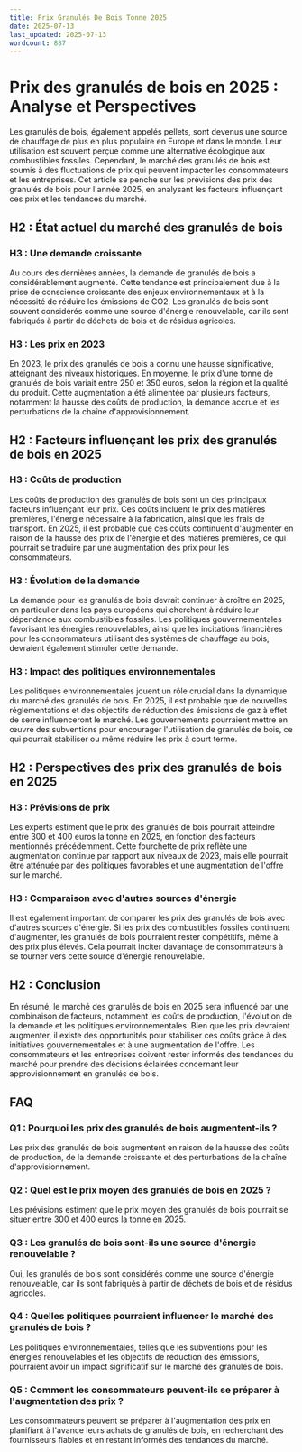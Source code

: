 ```yaml
---
title: Prix Granulés De Bois Tonne 2025
date: 2025-07-13
last_updated: 2025-07-13
wordcount: 887
---
```


# Prix des granulés de bois en 2025 : Analyse et Perspectives

Les granulés de bois, également appelés pellets, sont devenus une source de chauffage de plus en plus populaire en Europe et dans le monde. Leur utilisation est souvent perçue comme une alternative écologique aux combustibles fossiles. Cependant, le marché des granulés de bois est soumis à des fluctuations de prix qui peuvent impacter les consommateurs et les entreprises. Cet article se penche sur les prévisions des prix des granulés de bois pour l'année 2025, en analysant les facteurs influençant ces prix et les tendances du marché.

## H2 : État actuel du marché des granulés de bois

### H3 : Une demande croissante

Au cours des dernières années, la demande de granulés de bois a considérablement augmenté. Cette tendance est principalement due à la prise de conscience croissante des enjeux environnementaux et à la nécessité de réduire les émissions de CO2. Les granulés de bois sont souvent considérés comme une source d'énergie renouvelable, car ils sont fabriqués à partir de déchets de bois et de résidus agricoles.

### H3 : Les prix en 2023

En 2023, le prix des granulés de bois a connu une hausse significative, atteignant des niveaux historiques. En moyenne, le prix d'une tonne de granulés de bois variait entre 250 et 350 euros, selon la région et la qualité du produit. Cette augmentation a été alimentée par plusieurs facteurs, notamment la hausse des coûts de production, la demande accrue et les perturbations de la chaîne d'approvisionnement.

## H2 : Facteurs influençant les prix des granulés de bois en 2025

### H3 : Coûts de production

Les coûts de production des granulés de bois sont un des principaux facteurs influençant leur prix. Ces coûts incluent le prix des matières premières, l'énergie nécessaire à la fabrication, ainsi que les frais de transport. En 2025, il est probable que ces coûts continuent d'augmenter en raison de la hausse des prix de l'énergie et des matières premières, ce qui pourrait se traduire par une augmentation des prix pour les consommateurs.

### H3 : Évolution de la demande

La demande pour les granulés de bois devrait continuer à croître en 2025, en particulier dans les pays européens qui cherchent à réduire leur dépendance aux combustibles fossiles. Les politiques gouvernementales favorisant les énergies renouvelables, ainsi que les incitations financières pour les consommateurs utilisant des systèmes de chauffage au bois, devraient également stimuler cette demande.

### H3 : Impact des politiques environnementales

Les politiques environnementales jouent un rôle crucial dans la dynamique du marché des granulés de bois. En 2025, il est probable que de nouvelles réglementations et des objectifs de réduction des émissions de gaz à effet de serre influenceront le marché. Les gouvernements pourraient mettre en œuvre des subventions pour encourager l'utilisation de granulés de bois, ce qui pourrait stabiliser ou même réduire les prix à court terme.

## H2 : Perspectives des prix des granulés de bois en 2025

### H3 : Prévisions de prix

Les experts estiment que le prix des granulés de bois pourrait atteindre entre 300 et 400 euros la tonne en 2025, en fonction des facteurs mentionnés précédemment. Cette fourchette de prix reflète une augmentation continue par rapport aux niveaux de 2023, mais elle pourrait être atténuée par des politiques favorables et une augmentation de l'offre sur le marché.

### H3 : Comparaison avec d'autres sources d'énergie

Il est également important de comparer les prix des granulés de bois avec d'autres sources d'énergie. Si les prix des combustibles fossiles continuent d'augmenter, les granulés de bois pourraient rester compétitifs, même à des prix plus élevés. Cela pourrait inciter davantage de consommateurs à se tourner vers cette source d'énergie renouvelable.

## H2 : Conclusion

En résumé, le marché des granulés de bois en 2025 sera influencé par une combinaison de facteurs, notamment les coûts de production, l'évolution de la demande et les politiques environnementales. Bien que les prix devraient augmenter, il existe des opportunités pour stabiliser ces coûts grâce à des initiatives gouvernementales et à une augmentation de l'offre. Les consommateurs et les entreprises doivent rester informés des tendances du marché pour prendre des décisions éclairées concernant leur approvisionnement en granulés de bois.

## FAQ

### Q1 : Pourquoi les prix des granulés de bois augmentent-ils ?

Les prix des granulés de bois augmentent en raison de la hausse des coûts de production, de la demande croissante et des perturbations de la chaîne d'approvisionnement.

### Q2 : Quel est le prix moyen des granulés de bois en 2025 ?

Les prévisions estiment que le prix moyen des granulés de bois pourrait se situer entre 300 et 400 euros la tonne en 2025.

### Q3 : Les granulés de bois sont-ils une source d'énergie renouvelable ?

Oui, les granulés de bois sont considérés comme une source d'énergie renouvelable, car ils sont fabriqués à partir de déchets de bois et de résidus agricoles.

### Q4 : Quelles politiques pourraient influencer le marché des granulés de bois ?

Les politiques environnementales, telles que les subventions pour les énergies renouvelables et les objectifs de réduction des émissions, pourraient avoir un impact significatif sur le marché des granulés de bois.

### Q5 : Comment les consommateurs peuvent-ils se préparer à l'augmentation des prix ?

Les consommateurs peuvent se préparer à l'augmentation des prix en planifiant à l'avance leurs achats de granulés de bois, en recherchant des fournisseurs fiables et en restant informés des tendances du marché.